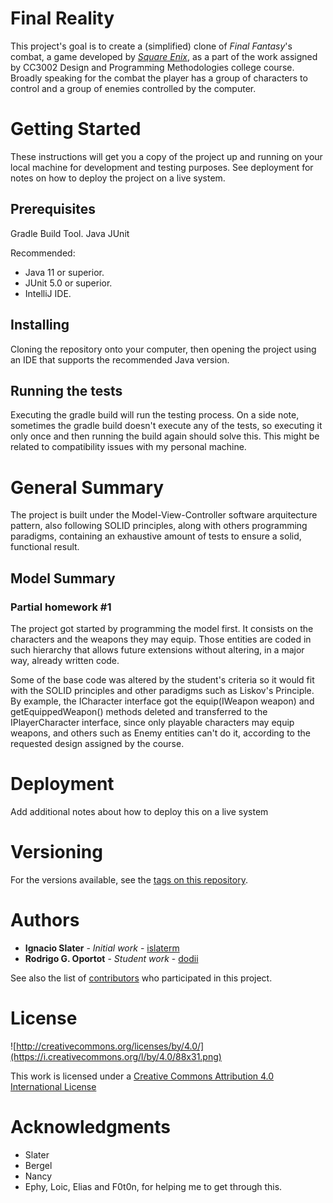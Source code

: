 Final Reality
=============

This project's goal is to create a (simplified) clone of _Final Fantasy_'s combat, a game developed
by [_Square Enix_](https://www.square-enix.com), as a part of the work assigned by CC3002 Design
and Programming Methodologies college course.
Broadly speaking for the combat the player has a group of characters to control and a group of 
enemies controlled by the computer.

# Getting Started

These instructions will get you a copy of the project up and running on your local machine for development and testing purposes. See deployment for notes on how to deploy the project on a live system.

## Prerequisites

Gradle Build Tool.
Java
JUnit

Recommended: 
- Java 11 or superior.
- JUnit 5.0 or superior.
- IntelliJ IDE.

## Installing

Cloning the repository onto your computer, then opening the project using an IDE that
supports the recommended Java version.

## Running the tests

Executing the gradle build will run the testing process.
On a side note, sometimes the gradle build doesn't execute any of the tests, so executing it only once 
and then running the build again should solve this. This might be related to compatibility issues 
with my personal machine.

# General Summary

The project is built under the Model-View-Controller software arquitecture pattern, also following 
SOLID principles, along with others programming paradigms, containing an exhaustive amount of tests
to ensure a solid, functional result. 

## Model Summary
### Partial homework #1

The project got started by programming the model first. It consists on the characters and the weapons 
they may equip. Those entities are coded in such hierarchy that allows future extensions without
altering, in a major way, already written code. 

Some of the base code was altered by the student's criteria so it would fit with the SOLID principles 
and other paradigms such as Liskov's Principle.
By example, the ICharacter interface got the equip(IWeapon weapon) and getEquippedWeapon() methods
deleted and transferred to the IPlayerCharacter interface, since only playable characters may
equip weapons, and others such as Enemy entities can't do it, according to the requested design 
assigned by the course.


# Deployment

Add additional notes about how to deploy this on a live system

# Versioning

For the versions available, see the [tags on this repository](https://github.com/your/project/tags). 

# Authors

* **Ignacio Slater** - *Initial work* - [islaterm](https://github.com/islaterm)
* **Rodrigo G. Oportot** - *Student work* - [dodii](https://github.com/dodii)

See also the list of [contributors](https://github.com/your/project/contributors) who participated in this project.

# License

![http://creativecommons.org/licenses/by/4.0/](https://i.creativecommons.org/l/by/4.0/88x31.png)

This work is licensed under a 
[Creative Commons Attribution 4.0 International License](http://creativecommons.org/licenses/by/4.0/)

# Acknowledgments

* Slater
* Bergel
* Nancy
* Ephy, Loic, Elias and F0t0n, for helping me to get through this.
